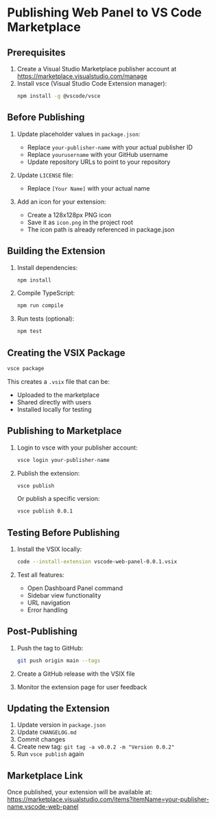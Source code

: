 # Publishing Web Panel to VS Code Marketplace

## Prerequisites

1. Create a Visual Studio Marketplace publisher account at https://marketplace.visualstudio.com/manage
2. Install vsce (Visual Studio Code Extension manager):
   ```bash
   npm install -g @vscode/vsce
   ```

## Before Publishing

1. Update placeholder values in `package.json`:
   - Replace `your-publisher-name` with your actual publisher ID
   - Replace `yourusername` with your GitHub username
   - Update repository URLs to point to your repository

2. Update `LICENSE` file:
   - Replace `[Your Name]` with your actual name

3. Add an icon for your extension:
   - Create a 128x128px PNG icon
   - Save it as `icon.png` in the project root
   - The icon path is already referenced in package.json

## Building the Extension

1. Install dependencies:
   ```bash
   npm install
   ```

2. Compile TypeScript:
   ```bash
   npm run compile
   ```

3. Run tests (optional):
   ```bash
   npm test
   ```

## Creating the VSIX Package

```bash
vsce package
```

This creates a `.vsix` file that can be:
- Uploaded to the marketplace
- Shared directly with users
- Installed locally for testing

## Publishing to Marketplace

1. Login to vsce with your publisher account:
   ```bash
   vsce login your-publisher-name
   ```

2. Publish the extension:
   ```bash
   vsce publish
   ```

   Or publish a specific version:
   ```bash
   vsce publish 0.0.1
   ```

## Testing Before Publishing

1. Install the VSIX locally:
   ```bash
   code --install-extension vscode-web-panel-0.0.1.vsix
   ```

2. Test all features:
   - Open Dashboard Panel command
   - Sidebar view functionality
   - URL navigation
   - Error handling

## Post-Publishing

1. Push the tag to GitHub:
   ```bash
   git push origin main --tags
   ```

2. Create a GitHub release with the VSIX file

3. Monitor the extension page for user feedback

## Updating the Extension

1. Update version in `package.json`
2. Update `CHANGELOG.md`
3. Commit changes
4. Create new tag: `git tag -a v0.0.2 -m "Version 0.0.2"`
5. Run `vsce publish` again

## Marketplace Link

Once published, your extension will be available at:
https://marketplace.visualstudio.com/items?itemName=your-publisher-name.vscode-web-panel